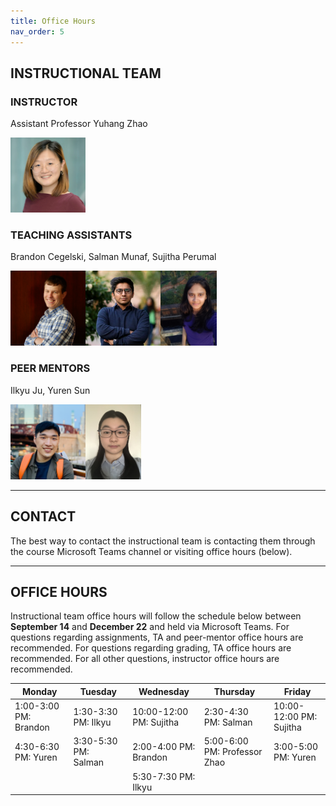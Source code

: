 ```yaml
---
title: Office Hours
nav_order: 5
---
```


## INSTRUCTIONAL TEAM

### INSTRUCTOR

Assistant Professor Yuhang Zhao

<img src="figures/Yuhang_Zhao.jpg" width="120" />

### TEACHING ASSISTANTS

Brandon Cegelski, Salman Munaf, Sujitha Perumal

<img src="figures/brandon.jpg" width="120" height="120" /><img src="figures/salman.png" width="120" height="120" /><img src="figures/sujitha.jpg" width="90" height="120" />

### PEER MENTORS

Ilkyu Ju, Yuren Sun

<img src="figures/Ilkyu.jpg" width="120" height="120" /><img src="figures/yuren.jpg" width="89" height="120" />

---

## CONTACT

The best way to contact the instructional team is contacting them through the course Microsoft Teams channel or visiting office hours (below).

---

## OFFICE HOURS

Instructional team office hours will follow the schedule below between **September 14** and **December 22** and held via Microsoft Teams. For questions regarding assignments, TA and peer-mentor office hours are recommended. For questions regarding grading, TA office hours are recommended. For all other questions, instructor office hours are recommended.

<table>
    <thead>
        <tr>
            <th>Monday</th>
            <th>Tuesday</th>
            <th>Wednesday</th>
            <th>Thursday</th>
            <th>Friday</th>
        </tr>
    </thead>
    <tbody>
        <tr>
            <td>1:00-3:00 PM: Brandon</td>
            <td>1:30-3:30 PM: Ilkyu</td>
            <td>10:00-12:00 PM: Sujitha</td>
            <td>2:30-4:30 PM: Salman</td>
            <td>10:00-12:00 PM: Sujitha</td>
        </tr>
        <tr>
            <td>4:30-6:30 PM: Yuren</td>
            <td>3:30-5:30 PM: Salman&nbsp;</td>
            <td>2:00-4:00 PM: Brandon</td>
            <td>5:00-6:00 PM: Professor Zhao</td>
            <td>3:00-5:00 PM: Yuren&nbsp;</td>
        </tr>
        <tr>
            <td>&nbsp;</td>
            <td>&nbsp;</td>
            <td>5:30-7:30 PM: Ilkyu</td>
            <td>&nbsp;</td>
            <td>&nbsp;</td>
        </tr>
    </tbody>
</table>
